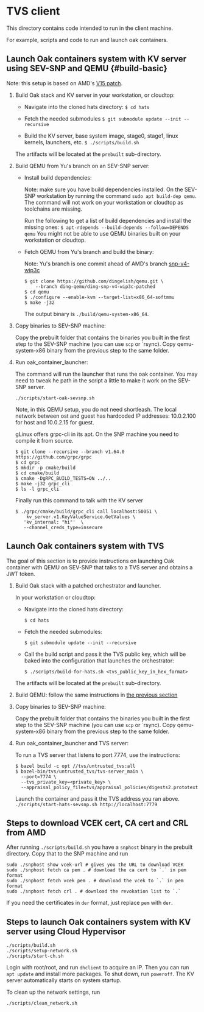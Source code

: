 # TVS client

This directory contains code intended to run in the client machine.

For example, scripts and code to run and launch oak containers.

## Launch Oak containers system with KV server using SEV-SNP and QEMU {#build-basic}

Note: this setup is based on AMD's
[V15 patch](https://lore.kernel.org/kvm/20240502231140.GC13783@ls.amr.corp.intel.com/T/).

1.  Build Oak stack and KV server in your workstation, or cloudtop:

    *   Navigate into the cloned hats directory: `$ cd hats`

    *   Fetch the needed submodules `$ git submodule update --init --recursive`

    *   Build the KV server, base system image, stage0, stage1, linux kernels,
        launchers, etc. `$ ./scripts/build.sh`

    The artifacts will be located at the `prebuilt` sub-directory.

1.  Build QEMU from Yu's branch on an SEV-SNP server:

    *   Install build dependencies:

        Note: make sure you have build dependencies installed. On the SEV-SNP
        workstation by running the command `sudo apt build-dep qemu`. The
        command will not work on your workstation or cloudtop as toolchains are
        missing.

        Run the following to get a list of build dependencies and install the
        missing ones: `$ apt-rdepends --build-depends --follow=DEPENDS qemu` You
        might not be able to use QEMU binaries built on your workstation or
        cloudtop.

    *   Fetch QEMU from Yu's branch and build the binary:

        Note: Yu's branch is one commit ahead of AMD's branch
        [snp-v4-wip3c](https://github.com/amdese/qemu/commits/snp-v4-wip3c)

        ```
        $ git clone https://github.com/dingelish/qemu.git \
            --branch ding-qemu/ding-snp-v4-wip3c-patched
        $ cd qemu
        $ ./configure --enable-kvm --target-list=x86_64-softmmu
        $ make -j32
        ```

        The output binary is `./build/qemu-system-x86_64`.

1.  Copy binaries to SEV-SNP machine:

    Copy the prebuilt folder that contains the binaries you built in the first
    step to the SEV-SNP machine (you can use `scp` or `rsync). Copy
    qemu-system-x86 binary from the previous step to the same folder.

1.  Run oak_container_launcher:

    The command will run the launcher that runs the oak container. You may need
    to tweak he path in the script a little to make it work on the SEV-SNP
    server.

    `./scripts/start-oak-sevsnp.sh`

    Note, in this QEMU setup, you do not need shortleash. The local network
    between ost and guest has hardcoded IP addresses: 10.0.2.100 for host and
    10.0.2.15 for guest.

    gLinux offers grpc-cli in its apt. On the SNP machine you need to compile it
    from source.

    ```
    $ git clone --recursive --branch v1.64.0 https://github.com/grpc/grpc
    $ cd grpc
    $ mkdir -p cmake/build
    $ cd cmake/build
    $ cmake -DgRPC_BUILD_TESTS=ON ../..
    $ make -j32 grpc_cli
    $ ls -l grpc_cli
    ```

    Finally run this command to talk with the KV server

    ```
    $ ./grpc/cmake/build/grpc_cli call localhost:50051 \
        kv_server.v1.KeyValueService.GetValues \
       'kv_internal: "hi"'  \
       --channel_creds_type=insecure
    ```

## Launch Oak containers system with TVS

The goal of this section is to provide instructions on launching Oak container
with QEMU on SEV-SNP that talks to a TVS server and obtains a JWT token.

1.  Build Oak stack with a patched orchestrator and launcher.

    In your workstation or cloudtop:

    *   Navigate into the cloned hats directory:

        ```
        $ cd hats
        ```

    *   Fetch the needed submodules:

        ```
        $ git submodule update --init --recursive
        ```

    *   Call the build script and pass it the TVS public key, which will be
        baked into the configuration that launches the orchestrator:

        ```
        $ ./scripts/build-for-hats.sh <tvs_public_key_in_hex_format>
        ```

    The artifacts will be located at the `prebuilt` sub-directory.

1.  Build QEMU: follow the same instructions in [the previous section](#build-basic)

1.  Copy binaries to SEV-SNP machine:

    Copy the prebuilt folder that contains the binaries you built in the first
    step to the SEV-SNP machine (you can use `scp` or `rsync). Copy
    qemu-system-x86 binary from the previous step to the same folder.

1.  Run oak_container_launcher and TVS server:

    To run a TVS server that listens to port 7774, use the instructions:

    ```
    $ bazel build -c opt //tvs/untrusted_tvs:all
    $ bazel-bin/tvs/untrusted_tvs/tvs-server_main \
      --port=7774 \
      --tvs_private_key=<private_key> \
      --appraisal_policy_file=tvs/appraisal_policies/digests2.prototext

    ```

    Launch the container and pass it the TVS address you ran above.
    `./scripts/start-hats-sevsnp.sh http://localhost:7779`


## Steps to download VCEK cert, CA cert and CRL from AMD

After running `./scripts/build.sh` you have a `snphost` binary in the prebuilt
directory. Copy that to the SNP machine and run

```
sudo ./snphost show vcek-url # gives you the URL to download VCEK
sudo ./snphost fetch ca pem . # download the ca cert to `.` in pem format
sudo ./snphost fetch vcek pem . # download the vcek to `.` in pem format
sudo ./snphost fetch crl . # download the revokation list to `.`
```

If you need the certificates in `der` format, just replace `pem` with `der`.

## Steps to launch Oak containers system with KV server using Cloud Hypervisor

```
./scripts/build.sh
./scripts/setup-network.sh
./scripts/start-ch.sh
```

Login with root/root, and run `dhclient` to acquire an IP. Then you can run `apt
update` and install more packages. To shut down, run `poweroff`. The KV server
automatically starts on system startup.

To clean up the network settings, run

```
./scripts/clean_network.sh
```
